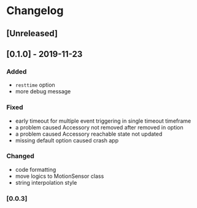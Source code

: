 # Changelog

## [Unreleased]

## [0.1.0] - 2019-11-23
### Added
- `resttime` option
- more debug message

### Fixed
- early timeout for multiple event triggering in single timeout timeframe
- a problem caused Accessory not removed after removed in option
- a problem caused Accessory reachable state not updated
- missing default option caused crash app

### Changed
- code formatting
- move logics to MotionSensor class
- string interpolation style

### [0.0.3]
